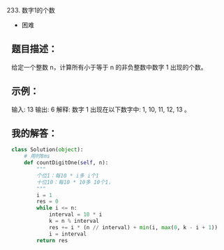 0233. 数字1的个数

- 困难

## 题目描述：
给定一个整数 n，计算所有小于等于 n 的非负整数中数字 1 出现的个数。

## 示例：
输入: 13
输出: 6 
解释: 数字 1 出现在以下数字中: 1, 10, 11, 12, 13 。

## 我的解答：
``` python
class Solution(object):
    # 用时8ms
    def countDigitOne(self, n):
        """
        个位1：每10 * i多 i个1
        十位10：每10 * 10多 10个1，
        """
        i = 1
        res = 0
        while i <= n:
            interval = 10 * i
            k = n % interval
            res += i * (n // interval) + min(i, max(0, k - i + 1))
            i = interval
        return res
```
